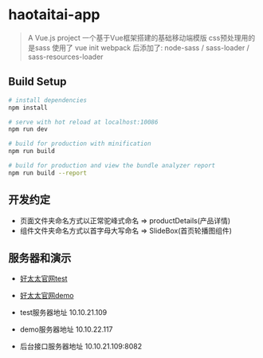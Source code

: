 # haotaitai-app

> A Vue.js project
> 一个基于Vue框架搭建的基础移动端模版
> css预处理用的是sass
> 使用了 vue init webpack 后添加了:
>   node-sass / sass-loader / sass-resources-loader
> 

## Build Setup

``` bash
# install dependencies
npm install

# serve with hot reload at localhost:10086
npm run dev

# build for production with minification
npm run build

# build for production and view the bundle analyzer report
npm run build --report
```

## 开发约定
+ 页面文件夹命名方式以正常驼峰式命名 => productDetails(产品详情)
+ 组件文件夹命名方式以首字母大写命名 => SlideBox(首页轮播图组件)

## 服务器和演示
+ [好太太官网test](http://httgw.test.qi-cloud.com)
+ [好太太官网demo](http://httgw.demo.qi-cloud.com)

+ test服务器地址 10.10.21.109
+ demo服务器地址 10.10.22.117
+ 后台接口服务器地址 10.10.21.109:8082